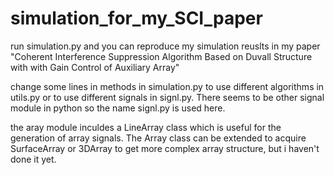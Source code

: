 # simulation_for_my_SCI_paper
run simulation.py and you can reproduce my simulation reuslts in my paper "Coherent Interference Suppression Algorithm Based on Duvall Structure with with Gain Control of Auxiliary Array"

change some lines in methods in simulation.py to use different algorithms in utils.py or to use different signals in signl.py. There seems to be other signal module in 
python so the name signl.py is used here.

the aray module inculdes a LineArray class which is useful for the generation of array signals. The Array class can be extended to acquire SurfaceArray or 3DArray to get
more complex array structure, but i haven't done it yet.
